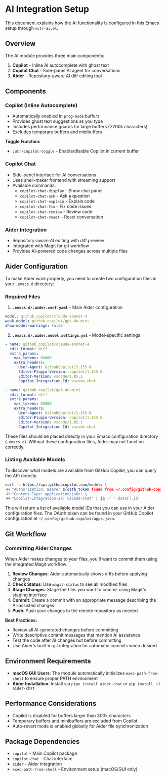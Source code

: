 # AI Integration Setup

This document explains how the AI functionality is configured in this Emacs setup through `vutr-ai.el`.

## Overview

The AI module provides three main components:

1. **Copilot** - Inline AI autocomplete with ghost text
2. **Copilot Chat** - Side-panel AI agent for conversations
3. **Aider** - Repository-aware AI diff editing tool

## Components

### Copilot (Inline Autocomplete)

- Automatically enabled in `prog-mode` buffers
- Provides ghost text suggestions as you type
- Includes performance guards for large buffers (>200k characters)
- Excludes temporary buffers and minibuffers

**Toggle Function:**
- `vutr/copilot-toggle` - Enable/disable Copilot in current buffer

### Copilot Chat

- Side-panel interface for AI conversations
- Uses shell-maker frontend with streaming support
- Available commands:
  - `copilot-chat-display` - Show chat panel
  - `copilot-chat-ask` - Ask a question
  - `copilot-chat-explain` - Explain code
  - `copilot-chat-fix` - Fix code issues
  - `copilot-chat-review` - Review code
  - `copilot-chat-reset` - Reset conversation

### Aider Integration

- Repository-aware AI editing with diff preview
- Integrated with Magit for git workflow
- Provides AI-powered code changes across multiple files

## Aider Configuration

To make Aider work properly, you need to create two configuration files in your `.emacs.d` directory:

### Required Files

1. **`.emacs.d/.aider.conf.yaml`** - Main Aider configuration

```yaml
model: github_copilot/claude-sonnet-4
weak-model: github_copilot/gpt-4o-mini
show-model-warnings: false
```

2. **`.emacs.d/.aider.model.settings.yml`** - Model-specific settings
```yaml
- name: github_copilot/claude-sonnet-4
  edit_format: diff
  extra_params:
    max_tokens: 80000
    extra_headers:
      User-Agent: GithubCopilot/1.155.0
      Editor-Plugin-Version: copilot/1.155.0
      Editor-Version: vscode/1.85.1
      Copilot-Integration-Id: vscode-chat

- name: github_copilot/gpt-4o-mini
  edit_format: diff
  extra_params:
    max_tokens: 80000
    extra_headers:
      User-Agent: GithubCopilot/1.155.0
      Editor-Plugin-Version: copilot/1.155.0
      Editor-Version: vscode/1.85.1
      Copilot-Integration-Id: vscode-chat
```

These files should be placed directly in your Emacs configuration directory (`.emacs.d`). Without these configuration files, Aider may not function correctly.

### Listing Available Models

To discover what models are available from GitHub Copilot, you can query the API directly:

```bash
curl -s https://api.githubcopilot.com/models \
-H "Authorization: Bearer ${oath_token found from ~/.config/github-copilot/apps.json}" \
-H "Content-Type: application/json" \
-H "Copilot-Integration-Id: vscode-chat" | jq -r '.data[].id'
```

This will return a list of available model IDs that you can use in your Aider configuration files. The OAuth token can be found in your GitHub Copilot configuration at `~/.config/github-copilot/apps.json`.

## Git Workflow

### Committing Aider Changes

When Aider makes changes to your files, you'll want to commit them using the integrated Magit workflow:

1. **Review Changes**: Aider automatically shows diffs before applying changes
2. **Check Status**: Use `magit-status` to see all modified files
3. **Stage Changes**: Stage the files you want to commit using Magit's staging interface
4. **Commit**: Create a commit with an appropriate message describing the AI-assisted changes
5. **Push**: Push your changes to the remote repository as needed

**Best Practices:**
- Review all AI-generated changes before committing
- Write descriptive commit messages that mention AI assistance
- Test the code after AI changes but before committing
- Use Aider's built-in git integration for automatic commits when desired

## Environment Requirements

- **macOS GUI Users**: The module automatically initializes `exec-path-from-shell` to ensure proper PATH environment
- **Aider Installation**: Install via `pipx install aider-chat` or `pip install -U aider-chat`

## Performance Considerations

- Copilot is disabled for buffers larger than 300k characters
- Temporary buffers and minibuffers are excluded from Copilot
- Auto-revert mode is enabled globally for Aider file synchronization

## Package Dependencies

- `copilot` - Main Copilot package
- `copilot-chat` - Chat interface
- `aider` - Aider integration
- `exec-path-from-shell` - Environment setup (macOS/GUI only)

